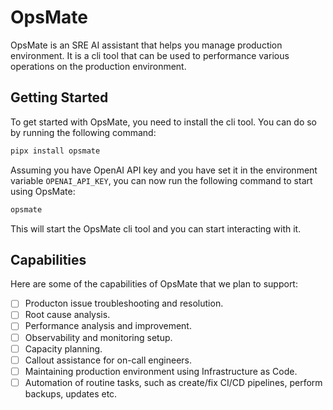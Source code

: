 # OpsMate

OpsMate is an SRE AI assistant that helps you manage production environment. It is a cli tool that can be used to performance various operations on the production environment.

## Getting Started

To get started with OpsMate, you need to install the cli tool. You can do so by running the following command:

```bash
pipx install opsmate
```

Assuming you have OpenAI API key and you have set it in the environment variable `OPENAI_API_KEY`, you can now run the following command to start using OpsMate:

```bash
opsmate
```

This will start the OpsMate cli tool and you can start interacting with it.

## Capabilities

Here are some of the capabilities of OpsMate that we plan to support:

- [ ] Producton issue troubleshooting and resolution.
- [ ] Root cause analysis.
- [ ] Performance analysis and improvement.
- [ ] Observability and monitoring setup.
- [ ] Capacity planning.
- [ ] Callout assistance for on-call engineers.
- [ ] Maintaining production environment using Infrastructure as Code.
- [ ] Automation of routine tasks, such as create/fix CI/CD pipelines, perform backups, updates etc.
